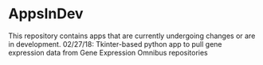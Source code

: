 # AppsInDev
This repository contains apps that are currently undergoing changes or are in development. 
02/27/18: Tkinter-based python app to pull gene expression data from Gene Expression Omnibus repositories
